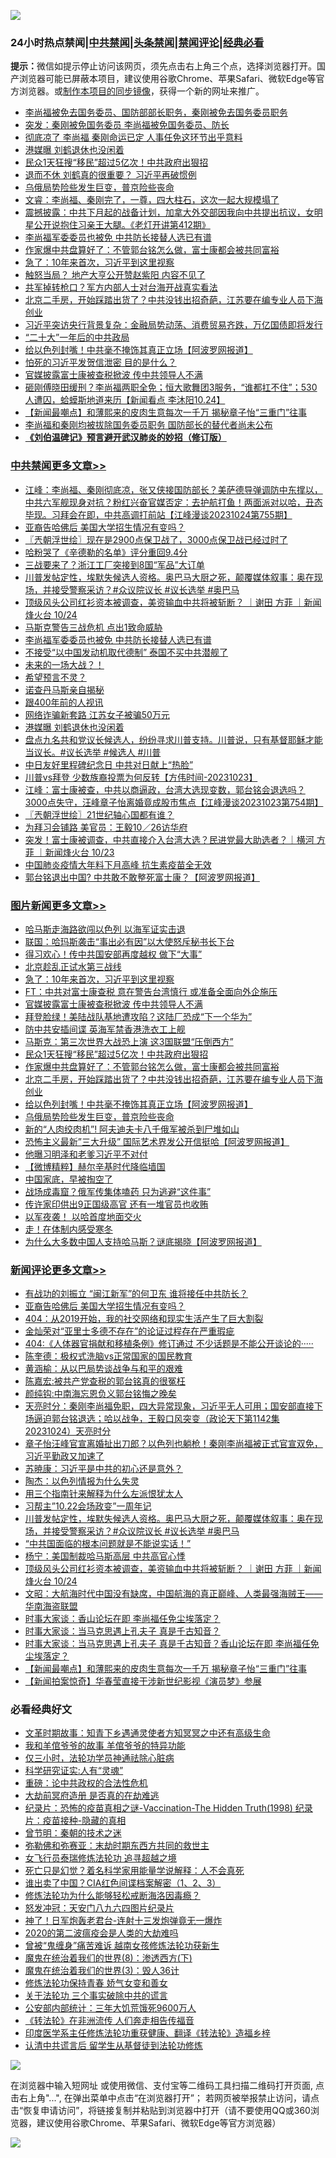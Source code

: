 ![](https://raw.githubusercontent.com/jsvpn/jsproxy/dev/64photo/fqnews-qr.jpg)

<div id="tt">
<h3>24小时热点禁闻|<a href="#%E4%B8%AD%E5%85%B1%E7%A6%81%E9%97%BB%E6%9B%B4%E5%A4%9A%E6%96%87%E7%AB%A0">中共禁闻</a>|<a href="#%E5%9B%BE%E7%89%87%E6%96%B0%E9%97%BB%E6%9B%B4%E5%A4%9A%E6%96%87%E7%AB%A0">头条禁闻</a>|<a href="#%E6%96%B0%E9%97%BB%E8%AF%84%E8%AE%BA%E6%9B%B4%E5%A4%9A%E6%96%87%E7%AB%A0">禁闻评论|<a href="#%E5%BF%85%E7%9C%8B%E7%BB%8F%E5%85%B8%E5%A5%BD%E6%96%87">经典必看</a></h3>
<div><b>提示：</b>微信如提示停止访问该网页，须先点击右上角三个点，选择浏览器打开。国产浏览器可能已屏蔽本项目，建议使用谷歌Chrome、苹果Safari、微软Edge等官方浏览器。或<a href="%E5%88%B6%E4%BD%9Cgit%E7%A6%81%E9%97%BB%E9%95%9C%E5%83%8F.md">制作本项目的同步镜像</a>，获得一个新的网址来推广。</div>
<ul>

<li><a href="/headline/20231024/1951637.md">李尚福被免去国务委员、国防部部长职务，秦刚被免去国务委员职务</a></li>
<li><a href="/cnnews/20231024/1951638.md">突发：秦刚被免国务委员 李尚福被免国务委员、防长</a></li>
<li><a href="/baitai/20231024/1951688.md">彻底凉了 李尚福 秦刚命运已定 人事任免这环节出乎意料</a></li>
<li><a href="/cbnews/20231024/1951524.md">港媒曝 刘鹤退休也没闲着</a></li>
<li><a href="/topimagenews/20231024/1951602.md">民众1天狂搜“移民”超过5亿次！中共政府出狠招</a></li>
<li><a href="/baitai/20231024/1951593.md">退而不休 刘鹤真的很重要？ 习近平再破惯例</a></li>
<li><a href="/topimagenews/20231024/1951533.md">乌俄局势险些发生巨变，普京险些丧命</a></li>
<li><a href="/sohnews/20231024/1951684.md">文睿：李尚福、秦刚完了，一尊，四大柱石，这次一起大规模塌了</a></li>
<li><a href="/sohnews/20231024/1951547.md">震撼披露：中共下月起的战备计划，加拿大外交部因我向中共提出抗议，女明星公开说抱住习亲王大腿。《老灯开讲第412期》</a></li>
<li><a href="/cbnews/20231025/1951773.md">李尚福军委委员也被免 中共防长接替人选已有谱</a></li>
<li><a href="/topimagenews/20231024/1951601.md">作家爆中共盘算好了：不管郭台铭怎么做，富士康都会被共同富裕</a></li>
<li><a href="/topimagenews/20231025/1951835.md">急了：10年来首次，习近平到这里视察</a></li>
<li><a href="/baitai/20231024/1951641.md">触怒当局？ 地产大亨公开赞赵紫阳 内容不见了</a></li>
<li><a href="/comments/20231024/1951581.md">共军掉转枪口？军方内部人士对台海开战真实看法</a></li>
<li><a href="/topimagenews/20231024/1951576.md">北京二手房，开始踩踏出货了？中共没钱出招奇葩，江苏要在编专业人员下海创业</a></li>
<li><a href="/headline/20231025/1951780.md">习近平突访央行背景复杂：金融局势动荡、消费贸易齐跌，万亿国债即将发行</a></li>
<li><a href="/ssgc/20231024/1951669.md">“二十大”一年后的中共政局</a></li>
<li><a href="/topimagenews/20231024/1951546.md">给以色列封嘴！中共毫不掩饰其真正立场【阿波罗网报道】</a></li>
<li><a href="/ccpdope/20231025/1951803.md">怕死的习近平发贺信泄密 目的是什么？</a></li>
<li><a href="/topimagenews/20231024/1951734.md">官媒披露富士康被查税掀波 传中共领导人不满</a></li>
<li><a href="/sohnews/20231025/1951884.md">砸刚傅晓田缓刑？李尚福两职全免；恒大歌舞团3服务，“谁都扛不住”；530人遭囚，蛤蟆斯地道来历【新闻看点 李沐阳10.24】</a></li>
<li><a href="/comments/20231024/1951701.md">【新闻最嘲点】和薄熙来的皮肉生意每次一千万 揭秘章子怡“三重门”往事</a></li>
<li><a href="/comments/20231024/1951698.md">李尚福和秦刚均被拔除国务委员职务 国防部长的替代者尚未公布</a></li>
<li><b><a href="/comments/20200207/1272816.md" target="_blank">《刘伯温碑记》预言避开武汉肺炎的妙招（修订版）</a></b></li>
</ul>
</div>

<div class="catlist">
<h3><a href="/cbnews/" target="_blank">中共禁闻</a><span><a href="/cbnews/" target="_blank" rel="nofollow">更多文章>></a></span></h3>
<ul>
<li><a href="/cbnews/20231025/1951995.md" target="_blank">江峰：李尚福、秦刚彻底凉，张又侠接国防部长？美萨德导弹调防中东撑以，中共六军舰现身对抗？粉红兴奋官媒否定：去护航打鱼！两面派对以哈，丑态毕现。习拜会在即，中共高调打前站【江峰漫谈20231024第755期】</a></li>
<li><a href="/comments/20231025/1951981.md" target="_blank">亚裔告哈佛后 美国大学招生情况有变吗？</a></li>
<li><a href="/cbnews/20231025/1951975.md" target="_blank">〖兲朝浮世绘〗现在是2900点保卫战了，3000点保卫战已经过时了</a></li>
<li><a href="/cbnews/20231025/1951963.md" target="_blank">哈粉哭了《辛德勒的名单》评分重回9.4分</a></li>
<li><a href="/cbnews/20231025/1951902.md" target="_blank">三战要来了？浙江工厂突接到8国“军品”大订单</a></li>
<li><a href="/comments/20231025/1951868.md" target="_blank">川普发帖定性，埃默失候选人资格。奥巴马大厨之死，颠覆媒体叙事：奥在现场，并接受警察采访？#众议院议长 #议长选举 #奥巴马</a></li>
<li><a href="/comments/20231025/1951857.md" target="_blank">顶级风头公司红衫资本被调查，美资输血中共将被斩断？ ｜谢田 方菲 ｜新闻烽火台 10/24</a></li>
<li><a href="/cbnews/20231025/1951840.md" target="_blank">马斯克警告三战危机 点出1致命威胁</a></li>
<li><a href="/cbnews/20231025/1951773.md" target="_blank">李尚福军委委员也被免 中共防长接替人选已有谱</a></li>
<li><a href="/cbnews/20231025/1951772.md" target="_blank">不接受“以中国发动机取代德制” 泰国不买中共潜舰了</a></li>
<li><a href="/comments/20231024/1951694.md" target="_blank">未来的一场大战？！</a></li>
<li><a href="/comments/20231024/1951693.md" target="_blank">希望预言不灵？</a></li>
<li><a href="/comments/20231024/1951692.md" target="_blank">诺查丹马斯亲自揭秘</a></li>
<li><a href="/comments/20231024/1951691.md" target="_blank">跟400年前的人视讯</a></li>
<li><a href="/cbnews/20231024/1951534.md" target="_blank">网络诈骗新套路 江苏女子被骗50万元</a></li>
<li><a href="/cbnews/20231024/1951524.md" target="_blank">港媒曝 刘鹤退休也没闲着</a></li>
<li><a href="/comments/20231024/1951522.md" target="_blank">盘点九名共和党议长候选人，纷纷寻求川普支持。川普说，只有基督耶稣才能当议长。#议长选举 #候选人 #川普</a></li>
<li><a href="/cbnews/20231024/1951501.md" target="_blank">中日友好里程碑纪念日 中共对日献上“热脸”</a></li>
<li><a href="/comments/20231024/1951487.md" target="_blank">川普vs拜登 少数族裔投票为何反转【方伟时间-20231023】</a></li>
<li><a href="/cbnews/20231024/1951465.md" target="_blank">江峰：富士康被查，中共以商逼政，台湾大选现变数，郭台铭会退选吗？3000点失守，汪峰章子怡离婚竟成股市焦点【江峰漫谈20231023第754期】</a></li>
<li><a href="/cbnews/20231024/1951463.md" target="_blank">〖兲朝浮世绘〗21世纪轴心国都有谁？</a></li>
<li><a href="/cbnews/20231024/1951376.md" target="_blank">为拜习会铺路 美官员：王毅10／26访华府</a></li>
<li><a href="/comments/20231024/1951356.md" target="_blank">突发！富士康被调查，中共直接介入台湾大选？民进党最大助选者？｜横河 方菲 ｜新闻烽火台 10/23</a></li>
<li><a href="/cbnews/20231024/1951346.md" target="_blank">中国肺炎疫情大年料下月高峰 抗生素疫苗全无效</a></li>
<li><a href="/cbnews/20231024/1951293.md" target="_blank">郭台铭退出中国? 中共敢不敢整死富士康？【阿波罗网报道】</a></li>

</ul>
</div>
<div class="catlist">
<h3><a href="/topimagenews/" target="_blank">图片新闻</a><span><a href="/topimagenews/" target="_blank" rel="nofollow">更多文章>></a></span></h3>
<ul>
<li><a href="/topimagenews/20231025/1951976.md" target="_blank">哈马斯走海路欲闯以色列 以海军证实击退</a></li>
<li><a href="/topimagenews/20231025/1951936.md" target="_blank">联国：哈玛斯袭击“事出必有因”以大使怒斥秘书长下台</a></li>
<li><a href="/topimagenews/20231025/1951935.md" target="_blank">得习欢心！传中共国安部再度越权 做下“大事”</a></li>
<li><a href="/topimagenews/20231025/1951901.md" target="_blank">北京趁乱正试水第三战线</a></li>
<li><a href="/topimagenews/20231025/1951835.md" target="_blank">急了：10年来首次，习近平到这里视察</a></li>
<li><a href="/topimagenews/20231025/1951778.md" target="_blank">FT：中共对富士康查税 意在警告台湾慎行 或准备全面向外企施压</a></li>
<li><a href="/topimagenews/20231024/1951734.md" target="_blank">官媒披露富士康被查税掀波 传中共领导人不满</a></li>
<li><a href="/topimagenews/20231024/1951719.md" target="_blank">拜登脸绿！美陆战队基地遭攻陷？这陆厂恐成“下一个华为”</a></li>
<li><a href="/topimagenews/20231024/1951718.md" target="_blank">防中共安插间谍 英海军禁香港洗衣工上舰</a></li>
<li><a href="/topimagenews/20231024/1951717.md" target="_blank">马斯克：第三次世界大战恐上演 这3国联盟“压倒西方”</a></li>
<li><a href="/topimagenews/20231024/1951602.md" target="_blank">民众1天狂搜“移民”超过5亿次！中共政府出狠招</a></li>
<li><a href="/topimagenews/20231024/1951601.md" target="_blank">作家爆中共盘算好了：不管郭台铭怎么做，富士康都会被共同富裕</a></li>
<li><a href="/topimagenews/20231024/1951576.md" target="_blank">北京二手房，开始踩踏出货了？中共没钱出招奇葩，江苏要在编专业人员下海创业</a></li>
<li><a href="/topimagenews/20231024/1951546.md" target="_blank">给以色列封嘴！中共毫不掩饰其真正立场【阿波罗网报道】</a></li>
<li><a href="/topimagenews/20231024/1951533.md" target="_blank">乌俄局势险些发生巨变，普京险些丧命</a></li>
<li><a href="/topimagenews/20231024/1951523.md" target="_blank">新的“人肉绞肉机”! 阿夫迪夫卡八千俄军被杀到尸堆如山</a></li>
<li><a href="/topimagenews/20231024/1951514.md" target="_blank">恐怖主义最新&#8221;三大升级&#8221; 国际艺术界发公开信挺哈【阿波罗网报道】</a></li>
<li><a href="/topimagenews/20231024/1951441.md" target="_blank">他曝习明泽和老爹习近平不对付</a></li>
<li><a href="/topimagenews/20231024/1951425.md" target="_blank">【微博精粹】赫尔辛基时代降临墙国</a></li>
<li><a href="/topimagenews/20231024/1951383.md" target="_blank">中国家底，早被掏空了</a></li>
<li><a href="/topimagenews/20231024/1951375.md" target="_blank">战场成毒窟？俄军传集体嗑药 只为逃避“这件事”</a></li>
<li><a href="/topimagenews/20231024/1951345.md" target="_blank">传许家印供出9正国级高官 还有一堆官员也收贿</a></li>
<li><a href="/topimagenews/20231024/1951344.md" target="_blank">以军夜袭！ 以哈首度地面交火</a></li>
<li><a href="/topimagenews/20231024/1951343.md" target="_blank">走！在体制内感受寒冬</a></li>
<li><a href="/topimagenews/20231024/1951301.md" target="_blank">为什么大多数中国人支持哈马斯？谜底揭晓【阿波罗网报道】</a></li>

</ul>
</div>
<div class="catlist">
<h3><a href="/comments/" target="_blank">新闻评论</a><span><a href="/comments/" target="_blank" rel="nofollow">更多文章>></a></span></h3>
<ul>
<li><a href="/comments/20231025/1951994.md" target="_blank">有战功的刘振立 “闽江新军”的何卫东 谁将接任中共防长？</a></li>
<li><a href="/comments/20231025/1951981.md" target="_blank">亚裔告哈佛后 美国大学招生情况有变吗？</a></li>
<li><a href="/comments/20231025/1951969.md" target="_blank">404：从2019开始，我的社交网络和现实生活产生了巨大割裂</a></li>
<li><a href="/comments/20231025/1951968.md" target="_blank">金灿荣对“亚里士多德不存在”的论证过程存在严重瑕疵</a></li>
<li><a href="/comments/20231025/1951967.md" target="_blank">404:《人体器官捐献和移植条例》修订通过 不少话题是不能公开谈论的·····</a></li>
<li><a href="/comments/20231025/1951952.md" target="_blank">陈奎德：极权式洗脑vs正常国家的国民教育</a></li>
<li><a href="/comments/20231025/1951915.md" target="_blank">黄涵榆：从以巴局势谈战争与和平的艰难</a></li>
<li><a href="/comments/20231025/1951914.md" target="_blank">陈嘉宏:被共产党查税的郭台铭真的很冤枉</a></li>
<li><a href="/comments/20231025/1951913.md" target="_blank">颜纯钩:中南海忘恩负义郭台铭悔之晚矣</a></li>
<li><a href="/comments/20231025/1951900.md" target="_blank">天亮时分：秦刚李尚福免职，四大异常现象，习近平无人可用；国安部直接下场逼迫郭台铭退选；哈以战争，王毅口风突变（政论天下第1142集 20231024）天亮时分</a></li>
<li><a href="/comments/20231025/1951883.md" target="_blank">章子怡汪峰官宣离婚扯出刀郎？以色列也躺枪！秦刚李尚福被正式官宣双免，习近平勤政又加速了</a></li>
<li><a href="/comments/20231025/1951873.md" target="_blank">苏暁康：习近平是中共的初心还是意外？</a></li>
<li><a href="/comments/20231025/1951872.md" target="_blank">陶杰：以色列情报为什么失灵</a></li>
<li><a href="/comments/20231025/1951871.md" target="_blank">用三个指南针来解释为什么左派恨犹太人</a></li>
<li><a href="/comments/20231025/1951870.md" target="_blank">习帮主&#8221;10.22会场政变&#8221;一周年记</a></li>
<li><a href="/comments/20231025/1951868.md" target="_blank">川普发帖定性，埃默失候选人资格。奥巴马大厨之死，颠覆媒体叙事：奥在现场，并接受警察采访？#众议院议长 #议长选举 #奥巴马</a></li>
<li><a href="/comments/20231025/1951860.md" target="_blank">“中共国面临的根本问题就是不能说实话！”</a></li>
<li><a href="/comments/20231025/1951859.md" target="_blank">杨宁：美国制裁哈马斯高层 中共高官心悸</a></li>
<li><a href="/comments/20231025/1951857.md" target="_blank">顶级风头公司红衫资本被调查，美资输血中共将被斩断？ ｜谢田 方菲 ｜新闻烽火台 10/24</a></li>
<li><a href="/comments/20231025/1951839.md" target="_blank">文昭：大航海时代中国没有缺席，中国航海的真正巅峰、人类最强海贼王——华南海盗联盟</a></li>
<li><a href="/comments/20231024/1951745.md" target="_blank">时事大家谈：香山论坛在即 李尚福任免尘埃落定？</a></li>
<li><a href="/comments/20231024/1951744.md" target="_blank">时事大家谈：当马克思遇上孔夫子 真是千古知音？</a></li>
<li><a href="/comments/20231024/1951728.md" target="_blank">时事大家谈：当马克思遇上孔夫子 真是千古知音？香山论坛在即 李尚福任免尘埃落定？</a></li>
<li><a href="/comments/20231024/1951701.md" target="_blank">【新闻最嘲点】和薄熙来的皮肉生意每次一千万 揭秘章子怡“三重门”往事</a></li>
<li><a href="/comments/20231024/1951700.md" target="_blank">【新闻拍案惊奇】华春莹直接干涉新世纪影视《演员梦》参展</a></li>

</ul>
</div>

<div class="catlist">
<h3>必看经典好文</h3>
<ul>
<li><a href="/comments/20200308/1290079.md" target="_blank">文革时期故事：知青下乡遇通灵使者方知冥冥之中还有高级生命</a></li>
<li><a href="/tculture/20200917/1398046.md" target="_blank">我和羊倌爷爷的故事 羊倌爷爷的特异功能</a></li>
<li><a href="/health/20170626/780270.md" target="_blank">仅三小时，法轮功学员神通祛除心脏病</a></li>
<li><a href="/cnnews/20220202/1686894.md" target="_blank">科学研究证实:人有“灵魂”</a></li>
<li><a href="/comments/20200705/783271.md" target="_blank">重磅：论中共政权的合法性危机</a></li>
<li><a href="/lifebaike/20230309/1857707.md" target="_blank">大劫前冥府造册 是否真的在劫难逃</a></li>
<li><a href="/topimagenews/20180408/925060.md" target="_blank">纪录片：恐怖的疫苗真相之谜-Vaccination-The Hidden Truth(1998) 纪录片：疫苗接种-隐藏的真相</a></li>
<li><a href="/comments/20230528/1889935.md" target="_blank">曾节明：秦朝的技术之迷</a></li>
<li><a href="/tculture/20200911/132247.md" target="_blank">弥勒佛和弥赛亚：末劫时期东西方共同的救世主</a></li>
<li><a href="/topimagenews/20210720/1544658.md" target="_blank">女飞行员泰瑞修炼法轮功 追寻超越之境</a></li>
<li><a href="/comments/20200704/1355375.md" target="_blank">死亡只是幻觉？着名科学家用能量学说解释：人不会真死</a></li>
<li><a href="/comments/20230715/1908335.md" target="_blank">谁出卖了中国？CIA红色间谍档案解密（1、2、3）</a></li>
<li><a href="/cbnews/20220601/1740227.md" target="_blank">修炼法轮功为什么能够轻松戒断海洛因毒瘾？</a></li>
<li><a href="/comments/20200604/783200.md" target="_blank">怒发冲冠：天安门八九六四图片纪录片</a></li>
<li><a href="/cnnews/aboluonews/20150422/388322.md" target="_blank">神了！日军炮轰老君台-连射十三发炮弹竟无一爆炸</a></li>
<li><a href="/comments/20200712/1359432.md" target="_blank">2020的第二波瘟疫会是人类的大劫难吗</a></li>
<li><a href="/comments/20211125/1657403.md" target="_blank">曾被“鬼缠身”痛苦难诉 越南女孩修炼法轮功获新生</a></li>
<li><a href="/topimagenews/20180527/948714.md" target="_blank">魔鬼在统治着我们的世界(8)：渗透西方(下)</a></li>
<li><a href="/topimagenews/20180521/945342.md" target="_blank">魔鬼在统治着我们的世界(3)：毁人36计</a></li>
<li><a href="/cbnews/20210720/1590052.md" target="_blank">修炼法轮功保持青春 娇气女变和善女</a></li>
<li><a href="/cbnews/20200703/1354907.md" target="_blank">关于法轮功 三个事实破除中共的谎言</a></li>
<li><a href="/comments/20200515/220430.md" target="_blank">公安部内部统计：三年大饥荒饿死9600万人</a></li>
<li><a href="/comments/20210509/1542786.md" target="_blank">《转法轮》在非洲流传 人们奔走相告传福音</a></li>
<li><a href="/comments/20220416/1720335.md" target="_blank">印度医学系主任修炼法轮功重获健康、翻译《转法轮》造福乡梓</a></li>
<li><a href="/cbnews/20210723/1592176.md" target="_blank">认清中共谎言后 留学生从基督徒到法轮功修炼</a></li>

</ul>
</div>

![](https://raw.githubusercontent.com/jsvpn/jsproxy/dev/64photo/fqnews-qr.jpg)

在浏览器中输入短网址 或使用微信、支付宝等二维码工具扫描二维码打开页面, 点击右上角"...", 在弹出菜单中点击“在浏览器打开”； 若网页被举报禁止访问，请点击“恢复申请访问”，将链接复制并粘贴到浏览器中打开（请不要使用QQ或360浏览器，建议使用谷歌Chrome、苹果Safari、微软Edge等官方浏览器）

![](https://raw.githubusercontent.com/jsvpn/jsproxy/dev/64photo/wx.jpg)